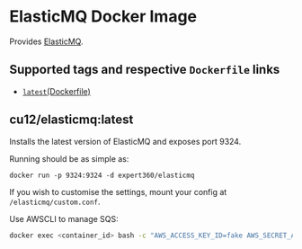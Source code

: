# ElasticMQ Docker Image

Provides [ElasticMQ](https://github.com/adamw/elasticmq).

## Supported tags and respective `Dockerfile` links
 * [`latest`(Dockerfile)](https://github.com/cu12/docker-elasticmq/blob/master/Dockerfile)

## cu12/elasticmq:latest

Installs the latest version of ElasticMQ and exposes port 9324.

Running should be as simple as:

    docker run -p 9324:9324 -d expert360/elasticmq

If you wish to customise the settings, mount your config at `/elasticmq/custom.conf`.

Use AWSCLI to manage SQS:

```sh
docker exec <container_id> bash -c "AWS_ACCESS_KEY_ID=fake AWS_SECRET_ACCESS_KEY=fake AWS_DEFAULT_REGION=fake aws --endpoint-url http://localhost:9324 sqs create-queue --queue-name <queue_name>"
```
